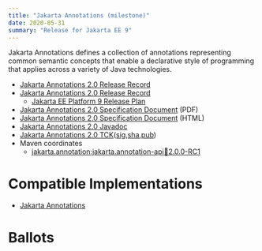 ```yaml
---
title: "Jakarta Annotations (milestone)"
date: 2020-05-31
summary: "Release for Jakarta EE 9"
---
```


Jakarta Annotations defines a collection of annotations representing common semantic concepts that enable a declarative style of programming that applies across a variety of Java technologies.

* [Jakarta Annotations 2.0 Release Record]()
* [Jakarta Annotations 2.0 Release Record](https://projects.eclipse.org/projects/ee4j.ca/releases/2.0.0)
  * [Jakarta EE Platform 9 Release Plan](https://eclipse-ee4j.github.io/jakartaee-platform/jakartaee9/JakartaEE9ReleasePlan)
* [Jakarta Annotations 2.0 Specification Document](./annotations-spec-2.0-RC1.pdf) (PDF)
* [Jakarta Annotations 2.0 Specification Document](./annotations-spec-2.0-RC1.html) (HTML)
* [Jakarta Annotations 2.0 Javadoc](./apidocs)
* [Jakarta Annotations 2.0 TCK]()([sig](),[sha](),[pub]())
* Maven coordinates
  * [jakarta.annotation:jakarta.annotation-api:jar:2.0.0-RC1](https://search.maven.org/artifact/jakarta.annotation/jakarta.annotation-api/2.0.0-RC1/jar)

# Compatible Implementations

* [Jakarta Annotations](https://eclipse-ee4j.github.io/common-annotations-api/)

# Ballots
